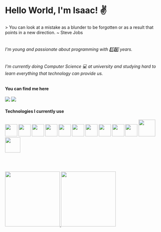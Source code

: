 # Hello World, I'm Isaac! :v:

<div>
> You can look at a mistake as a blunder to be forgotten or as a result that points in a new direction.
~ Steve Jobs 
</div>
<br />

###### I'm young and passionate about programming with :one::eight: years.</p>
###### I'm currently doing Computer Science 💻 at university and studying hard to learn everything that technology can provide us.</p>

#### You can find me here
<div>
 	<a href="mailto:isaaccaldasgoncalves@gmail.com"><img src="https://img.shields.io/badge/Gmail-D14836?style=for-the-badge&logo=gmail&logoColor=white" target="_blank"></a>
  <a href="https://www.linkedin.com/in/isaac-tavares-caldas-goncalves-04de08de2003" target="_blank"><img src="https://img.shields.io/badge/-LinkedIn-%230077B5?style=for-the-badge&logo=linkedin&logoColor=white" target="_blank"></a>   
</div>

#### Technologies I currently use
<div>
	<img style="width:40px; height:40px;" src="https://cdn.jsdelivr.net/gh/devicons/devicon/icons/html5/html5-original.svg" />
	<img style="width:40px; height:40px;" src="https://cdn.jsdelivr.net/gh/devicons/devicon/icons/css3/css3-original.svg" />
	<img style="width:40px; height:40px;" src="https://cdn.jsdelivr.net/gh/devicons/devicon/icons/javascript/javascript-original.svg" />
	<img style="width:40px; height:40px;" src="https://cdn.jsdelivr.net/gh/devicons/devicon/icons/sass/sass-original.svg" />
	<img style="width:40px; height:40px;" src="https://cdn.jsdelivr.net/gh/devicons/devicon/icons/ruby/ruby-plain-wordmark.svg" />
	<img style="width:40px; height:40px;" src="https://cdn.jsdelivr.net/gh/devicons/devicon/icons/nodejs/nodejs-original.svg" />
	<img style="width:40px; height:40px;" src="https://cdn.jsdelivr.net/gh/devicons/devicon/icons/react/react-original.svg" />
	<img style="width:40px; height:40px;" src="https://cdn.jsdelivr.net/gh/devicons/devicon/icons/bootstrap/bootstrap-original.svg" />
	<img style="width:40px; height:40px;" src="https://cdn.jsdelivr.net/gh/devicons/devicon/icons/rails/rails-plain.svg" />
	<img style="width:40px; height:40px;" src="https://cdn.jsdelivr.net/gh/devicons/devicon/icons/redux/redux-original.svg" />
	<img style="width:55px; height:55px;" src="https://cdn.jsdelivr.net/gh/devicons/devicon/icons/mysql/mysql-original-wordmark.svg" />
	<img style="width:50px; height:50px;" src="https://cdn.jsdelivr.net/gh/devicons/devicon/icons/postgresql/postgresql-original-wordmark.svg" />
</div>	

<br /><br />

<div>
  <a href="https://github.com/IsaacCaldas">
  <img height="180em" src="https://github-readme-stats.vercel.app/api/top-langs/?username=IsaacCaldas&layout=compact&langs_count=7&theme=merko"/>
  <img height="180em" src="https://github-readme-stats.vercel.app/api?username=IsaacCaldas&show_icons=true&theme=tokyonight&include_all_commits=true&count_private=true"/>
</div>
